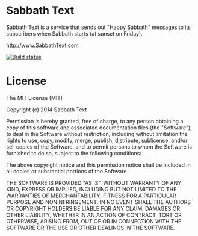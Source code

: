 # Sabbath Text
Sabbath Text is a service that sends out "Happy Sabbath" messages to its subscribers when Sabbath starts (at sunset on Friday).

http://www.SabbathText.com

[![Build status](https://ci.appveyor.com/api/projects/status/2ma6nctn79vglyy8?svg=true)](https://ci.appveyor.com/project/StevenLuu/sabbathtext)

# License

The MIT License (MIT)

Copyright (c) 2014 Sabbath Text

Permission is hereby granted, free of charge, to any person obtaining a copy
of this software and associated documentation files (the "Software"), to deal
in the Software without restriction, including without limitation the rights
to use, copy, modify, merge, publish, distribute, sublicense, and/or sell
copies of the Software, and to permit persons to whom the Software is
furnished to do so, subject to the following conditions:

The above copyright notice and this permission notice shall be included in all
copies or substantial portions of the Software.

THE SOFTWARE IS PROVIDED "AS IS", WITHOUT WARRANTY OF ANY KIND, EXPRESS OR
IMPLIED, INCLUDING BUT NOT LIMITED TO THE WARRANTIES OF MERCHANTABILITY,
FITNESS FOR A PARTICULAR PURPOSE AND NONINFRINGEMENT. IN NO EVENT SHALL THE
AUTHORS OR COPYRIGHT HOLDERS BE LIABLE FOR ANY CLAIM, DAMAGES OR OTHER
LIABILITY, WHETHER IN AN ACTION OF CONTRACT, TORT OR OTHERWISE, ARISING FROM,
OUT OF OR IN CONNECTION WITH THE SOFTWARE OR THE USE OR OTHER DEALINGS IN THE
SOFTWARE.